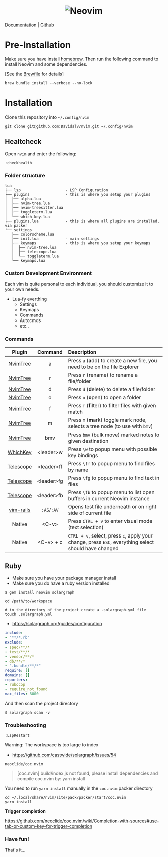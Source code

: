 <h1 align="center">
  <img src="https://raw.githubusercontent.com/neovim/neovim.github.io/master/logos/neovim-logo-300x87.png" alt="Neovim">
</h1>

[Documentation](https://neovim.io/doc/general/) |
[Github](https://github.com/neovim/neovim/)

# Pre-Installation

Make sure you have install [homebrew](https://brew.sh/).
Then run the following command to install Neovim and some dependencies.

[See the [Brewfile](https://github.com/Davidslv/nvim/blob/main/Brewfile) for details]

```
brew bundle install --verbose --no-lock
```



# Installation

Clone this repository into `~/.config/nvim`

```
git clone git@github.com:Davidslv/nvim.git ~/.config/nvim
```

## Healtcheck

Open `nvim` and enter the following:

```
:checkhealth
```

### Folder structure

```
lua
├── lsp                    - LSP Configuration
├── plugins                - this is where you setup your plugins
│  ├── alpha.lua
│  ├── nvim-tree.lua
│  ├── nvim-treesitter.lua
│  ├── toggleterm.lua
│  └── which-key.lua
├── plugins.lua            - this is where all plugins are installed, via packer
└── settings
   ├── colorscheme.lua
   ├── init.lua            - main settings
   ├── keymaps             - this is where you setup your keymaps
   │  ├── nvim-tree.lua
   │  ├── telescope.lua
   │  └── toggleterm.lua
   └── keymaps.lua
```

### Custom Development Environment

Each vim is quite personal to each individual, you should customize it to your own needs.

- Lua-fy everthing
  - Settings
  - Keymaps
  - Commands
  - Autocmds
  - etc..

### Commands

| Plugin         | Command       | Description                                                                                          |
|:--------------:|:-------------:|:-----------------------------------------------------------------------------------------------------|
| [NvimTree][1]  |  a            | Press `a` (**a**dd) to create a new file, you need to be on the file Explorer                        |
| [NvimTree][1]  |  r            | Press `r` (**r**ename) to rename a file/folder                                                       |
| [NvimTree][1]  |  d            | Press `d` (**d**elete) to delete a file/folder                                                       |
| [NvimTree][1]  |  o            | Press `o` (**o**pen) to open a folder                                                                |
| [NvimTree][1]  |  f            | Press `f` (**f**ilter) to filter files with given match                                              |
| [NvimTree][1]  |  m            | Press `m` (**m**ark) toggle mark node, selects a tree node (to use with `bmv`)                       |
| [NvimTree][1]  |  bmv          | Press `bmv` (bulk move) marked notes to given destination                                            |
| [WhichKey][2]  | \<leader\>w   | Press `\w` to popup menu with possible key bindings                                                  |
| [Telescope][3] | \<leader\>ff  | Press `\ff` to popup menu to find files by name                                                      |
| [Telescope][3] | \<leader\>fg  | Press `\fg` to popup menu to find text in files                                                      |
| [Telescope][3] | \<leader\>fb  | Press `\fb` to popup menu to list open buffers in current Neovim instance                            |
| [vim-rails][4] | `:AS`/`:AV`   | Opens test file underneath or on right side of current file                                          |
| Native         | \<C-v\>       | Press `CTRL + v` to enter visual mode (text selection)                                               |
| Native         | \<C-v\> + c   | `CTRL + v`, select, press `c`, apply your change, press `ESC`, everything select should have changed |

[1]: https://github.com/nvim-tree/nvim-tree.lua
[2]: https://github.com/folke/which-key.nvim
[3]: https://github.com/nvim-telescope/telescope.nvim
[4]: https://github.com/tpope/vim-rails


## Ruby

- Make sure you have your package manager install
- Make sure you do have a ruby version installed

```
$ gem install neovim solargraph

cd /path/to/workspace

# in the directory of the project create a .solargraph.yml file
touch .solargraph.yml
```

- https://solargraph.org/guides/configuration

```yaml
include:
- "**/*.rb"
exclude:
- spec/**/*
- test/**/*
- vendor/**/*
- db/**/*
- ".bundle/**/*"
require: []
domains: []
reporters:
- rubocop
- require_not_found
max_files: 8000
```

And then scan the project directory

```
$ solargraph scan -v
```


### Troubleshooting

`:LspRestart`

Warning: The workspace is too large to index
- https://github.com/castwide/solargraph/issues/54


`neoclide/coc.nvim`

> [coc.nvim] build/index.js not found, please install dependencies and compile coc.nvim by: yarn install

You need to run `yarn install` manually in the `coc.nvim` packer directory

```
cd ~/.local/share/nvim/site/pack/packer/start/coc.nvim
yarn install
```

**Trigger completion**

https://github.com/neoclide/coc.nvim/wiki/Completion-with-sources#use-tab-or-custom-key-for-trigger-completion



### Have fun!

That's it...
